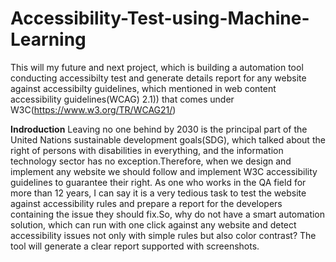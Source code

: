 # Accessibility-Test-using-Machine-Learning
This will my future and next project, which is building a automation tool conducting accessibilty test and generate details report for any website against accessibilty guidelines, which mentioned in web content accessibility guidelines(WCAG) 2.1)) that comes under W3C(https://www.w3.org/TR/WCAG21/)

**Indroduction**
Leaving no one behind by 2030 is the principal part of the United Nations sustainable development goals(SDG), which talked about the right of persons with disabilities in everything, and the information technology sector has no exception.Therefore, when we design and implement any website we should follow and implement W3C accessibility guidelines to guarantee their right. As one who works in the QA field for more than 12 years, I can say it is a very tedious task to test the website against accessibility rules and prepare a report for the developers containing the issue they should fix.So, why do not have a smart automation solution, which can run with one click against any website and detect accessibility issues not only with simple rules but also color contrast? The tool will generate a clear report supported with screenshots.
